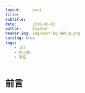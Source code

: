 ```yaml
---
layout:     post
title:      
subtitle:   
date:       2018-06-02
author:     Anyeler
header-img: img/post-bg-debug.png
catalog: true
tags:
    - iOS
    - Xcode
    - 笔记
---
```


# 前言



